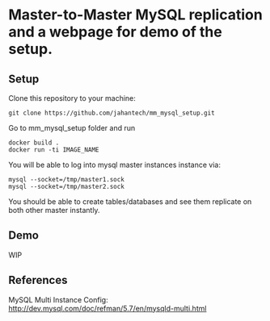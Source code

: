 # Master-to-Master MySQL replication and a webpage for demo of the setup.

## Setup
Clone this repository to your machine: 
```
git clone https://github.com/jahantech/mm_mysql_setup.git
```
Go to mm_mysql_setup folder and run 
```
docker build .
docker run -ti IMAGE_NAME
```
You will be able to log into mysql master instances instance via:
```
mysql --socket=/tmp/master1.sock
mysql --socket=/tmp/master2.sock
```
You should be able to create tables/databases and see them replicate on both other master instantly.
## Demo
WIP 
## References
MySQL Multi Instance Config: http://dev.mysql.com/doc/refman/5.7/en/mysqld-multi.html


